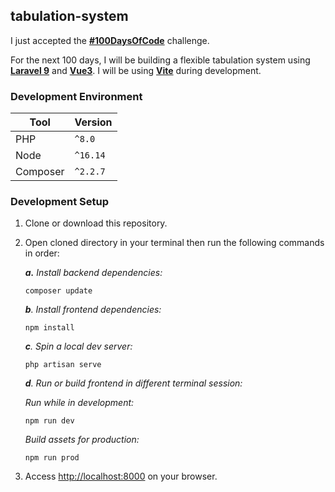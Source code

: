 ## tabulation-system
I just accepted the [**#100DaysOfCode**](https://www.100daysofcode.com/) challenge.

For the next 100 days, I will be building a flexible tabulation system
using [**Laravel 9**](https://laravel.com/) and [**Vue3**](https://vuejs.org/).
I will be using **[Vite](https://vitejs.dev/)** during development.


### Development Environment
| Tool      | Version   |
| --------- | --------- |
| PHP       | `^8.0`    |
| Node      | `^16.14`  |
| Composer  | `^2.2.7`  |

### Development Setup
1. Clone or download this repository.
2. Open cloned directory in your terminal then run the following commands in order:

    *___a.___ Install backend dependencies:*
    ```composer log
    composer update
    ```
   
    *___b___. Install frontend dependencies:*
    ```composer log
    npm install
    ```
   
    *___c___. Spin a local dev server:*
    ```composer log
    php artisan serve
    ```
   
   *___d___. Run or build frontend in different terminal session:*
 
    *Run while in development:*
    ```composer log
    npm run dev
    ```
    
    *Build assets for production:*
    ```composer log
    npm run prod
    ```
   
4. Access <http://localhost:8000> on your browser.
